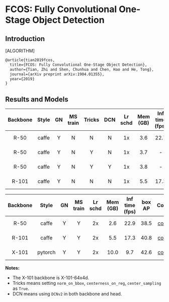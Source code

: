 # FCOS: Fully Convolutional One-Stage Object Detection

## Introduction

[ALGORITHM]

```latex
@article{tian2019fcos,
  title={FCOS: Fully Convolutional One-Stage Object Detection},
  author={Tian, Zhi and Shen, Chunhua and Chen, Hao and He, Tong},
  journal={arXiv preprint arXiv:1904.01355},
  year={2019}
}
```

## Results and Models

| Backbone  | Style   | GN      | MS train | Tricks  | DCN     | Lr schd | Mem (GB) | Inf time (fps) | box AP | Config | Download |
|:---------:|:-------:|:-------:|:--------:|:-------:|:-------:|:-------:|:--------:|:--------------:|:------:|:------:|:--------:|
| R-50      | caffe   | Y       | N        | N       | N       | 1x      | 3.6      | 22.7           | 36.6   | [config](https://github.com/open-mmlab/mmdetection/tree/master/configs/fcos/fcos_r50_caffe_fpn_gn-head_1x_coco.py) | [model](https://openmmlab.oss-cn-hangzhou.aliyuncs.com/mmdetection/v2.0/fcos/fcos_r50_caffe_fpn_gn-head_1x_coco/fcos_r50_caffe_fpn_gn-head_1x_coco-821213aa.pth) &#124; [log](https://openmmlab.oss-cn-hangzhou.aliyuncs.com/mmdetection/v2.0/fcos/fcos_r50_caffe_fpn_gn-head_1x_coco/20201227_180009.log.json) |
| R-50      | caffe   | Y       | N        | Y       | N       | 1x      | 3.7      | -              | 38.7   | [config](https://github.com/open-mmlab/mmdetection/tree/master/configs/fcos/fcos_center-normbbox-centeronreg-giou_r50_caffe_fpn_gn-head_1x_coco.py) | [model](https://openmmlab.oss-cn-hangzhou.aliyuncs.com/mmdetection/v2.0/fcos/fcos_center-normbbox-centeronreg-giou_r50_caffe_fpn_gn-head_1x_coco/fcos_center-normbbox-centeronreg-giou_r50_caffe_fpn_gn-head_1x_coco-0a0d75a8.pth) &#124; [log](https://openmmlab.oss-cn-hangzhou.aliyuncs.com/mmdetection/v2.0/fcos/fcos_center-normbbox-centeronreg-giou_r50_caffe_fpn_gn-head_1x_coco/20210105_135818.log.json)|
| R-50      | caffe   | Y       | N        | Y       | Y       | 1x      | 3.8      | -              | 42.3   | [config](https://github.com/open-mmlab/mmdetection/tree/master/configs/fcos/fcos_center-normbbox-centeronreg-giou_r50_caffe_fpn_gn-head_dcn_1x_coco.py) | [model](https://openmmlab.oss-cn-hangzhou.aliyuncs.com/mmdetection/v2.0/fcos/fcos_center-normbbox-centeronreg-giou_r50_caffe_fpn_gn-head_dcn_1x_coco/fcos_center-normbbox-centeronreg-giou_r50_caffe_fpn_gn-head_dcn_1x_coco-ae4d8b3d.pth) &#124; [log](https://openmmlab.oss-cn-hangzhou.aliyuncs.com/mmdetection/v2.0/fcos/fcos_center-normbbox-centeronreg-giou_r50_caffe_fpn_gn-head_dcn_1x_coco/20210105_224556.log.json)|
| R-101     | caffe   | Y       | N        | N       | N       | 1x      | 5.5      | 17.3           | 39.1   | [config](https://github.com/open-mmlab/mmdetection/tree/master/configs/fcos/fcos_r101_caffe_fpn_gn-head_1x_coco.py) | [model](https://openmmlab.oss-cn-hangzhou.aliyuncs.com/mmdetection/v2.0/fcos/fcos_r101_caffe_fpn_gn-head_1x_coco/fcos_r101_caffe_fpn_gn-head_1x_coco-0e37b982.pth) &#124; [log](https://openmmlab.oss-cn-hangzhou.aliyuncs.com/mmdetection/v2.0/fcos/fcos_r101_caffe_fpn_gn-head_1x_coco/20210103_155046.log.json) |

| Backbone  | Style   | GN      | MS train | Lr schd | Mem (GB) | Inf time (fps) | box AP | Config | Download |
|:---------:|:-------:|:-------:|:--------:|:-------:|:--------:|:--------------:|:------:|:------:|:--------:|
| R-50      | caffe   | Y       | Y        | 2x      | 2.6      | 22.9           | 38.5   | [config](https://github.com/open-mmlab/mmdetection/tree/master/configs/fcos/fcos_r50_caffe_fpn_gn-head_mstrain_640-800_2x_coco.py) | [model](https://openmmlab.oss-cn-hangzhou.aliyuncs.com/mmdetection/v2.0/fcos/fcos_r50_caffe_fpn_gn-head_mstrain_640-800_2x_coco/fcos_r50_caffe_fpn_gn-head_mstrain_640-800_2x_coco-d92ceeea.pth) &#124; [log](https://openmmlab.oss-cn-hangzhou.aliyuncs.com/mmdetection/v2.0/fcos/fcos_r50_caffe_fpn_gn-head_mstrain_640-800_2x_coco/20201227_161900.log.json) |
| R-101     | caffe   | Y       | Y        | 2x      | 5.5      | 17.3           | 40.8   | [config](https://github.com/open-mmlab/mmdetection/tree/master/configs/fcos/fcos_r101_caffe_fpn_gn-head_mstrain_640-800_2x_coco.py) | [model](https://openmmlab.oss-cn-hangzhou.aliyuncs.com/mmdetection/v2.0/fcos/fcos_r101_caffe_fpn_gn-head_mstrain_640-800_2x_coco/fcos_r101_caffe_fpn_gn-head_mstrain_640-800_2x_coco-511424d6.pth) &#124; [log](https://openmmlab.oss-cn-hangzhou.aliyuncs.com/mmdetection/v2.0/fcos/fcos_r101_caffe_fpn_gn-head_mstrain_640-800_2x_coco/20210103_155046.log.json) |
| X-101     | pytorch | Y       | Y        | 2x      | 10.0     | 9.7            | 42.6   | [config](https://github.com/open-mmlab/mmdetection/tree/master/configs/fcos/fcos_x101_64x4d_fpn_gn-head_mstrain_640-800_2x_coco.py) | [model](https://openmmlab.oss-cn-hangzhou.aliyuncs.com/mmdetection/v2.0/fcos/fcos_x101_64x4d_fpn_gn-head_mstrain_640-800_2x_coco/fcos_x101_64x4d_fpn_gn-head_mstrain_640-800_2x_coco-ede514a8.pth) &#124; [log](https://openmmlab.oss-cn-hangzhou.aliyuncs.com/mmdetection/v2.0/fcos/fcos_x101_64x4d_fpn_gn-head_mstrain_640-800_2x_coco/20210114_133041.log.json) |

**Notes:**

- The X-101 backbone is X-101-64x4d.
- Tricks means setting `norm_on_bbox`, `centerness_on_reg`, `center_sampling` as `True`.
- DCN means using `DCNv2` in both backbone and head.
